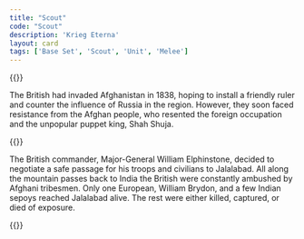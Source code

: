 ```yaml
---
title: "Scout"
code: "Scout"
description: 'Krieg Eterna'
layout: card
tags: ['Base Set', 'Scout', 'Unit', 'Melee']
---
```

{{<card-detail-page code="Scout" artwork="Remnants of an Army by Elizabeth Thompson (1879)" attr="Sun Tsu" book="The Art of War">}}
<p>
The British had invaded Afghanistan in 1838, hoping to install a friendly ruler and counter the influence of Russia in the region. However, they soon faced resistance from the Afghan people, who resented the foreign occupation and the unpopular puppet king, Shah Shuja.
</p>
{{<card-detail-image file="last-stand.jpg" caption="The Last Stand of the 44th Regiment at Gundamuck by William Barnes Wollen (1898)">}}
<p>
The British commander, Major-General William Elphinstone, decided to negotiate a safe passage for his troops and civilians to Jalalabad. All along the mountain passes back to India the British were constantly ambushed by Afghani tribesmen. Only one European, William Brydon, and a few Indian sepoys reached Jalalabad alive. The rest were either killed, captured, or died of exposure.
</p>
{{</card-detail-page>}}